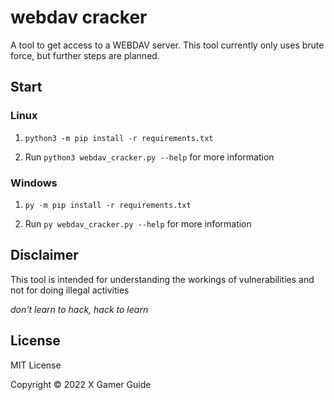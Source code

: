# webdav cracker

A tool to get access to a WEBDAV server. This tool currently only uses brute force, but further steps are planned.

## Start

### Linux

1. `python3 -m pip install -r requirements.txt`

2. Run `python3 webdav_cracker.py --help` for more information

### Windows

1. `py -m pip install -r requirements.txt`

2. Run `py webdav_cracker.py --help` for more information

## Disclaimer

This tool is intended for understanding the workings of vulnerabilities and not for doing illegal activities

*don't learn to hack, hack to learn*

## License

MIT License

Copyright © 2022 X Gamer Guide